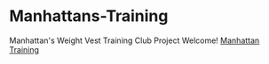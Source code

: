 # Manhattans-Training
Manhattan's Weight Vest Training Club Project
  Welcome! [Manhattan Training ](https://ManhattanTraining.net)
  
